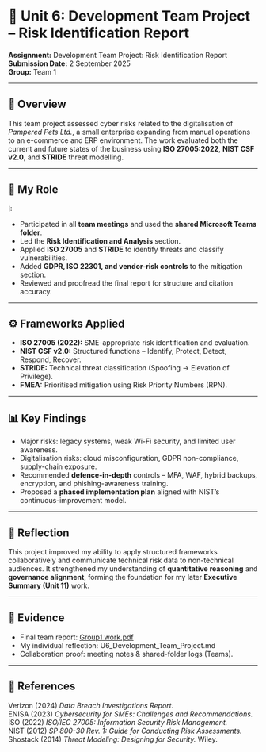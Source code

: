 # 🧩 Unit 6: Development Team Project – Risk Identification Report

**Assignment:** Development Team Project: Risk Identification Report  
**Submission Date:** 2 September 2025  
**Group:** Team 1  

---

## 🧠 Overview
This team project assessed cyber risks related to the digitalisation of *Pampered Pets Ltd.*, a small enterprise expanding from manual operations to an e-commerce and ERP environment. The work evaluated both the current and future states of the business using **ISO 27005:2022**, **NIST CSF v2.0**, and **STRIDE** threat modelling.

---

## 💼 My Role
I:
- Participated in all **team meetings** and used the **shared Microsoft Teams folder**.  
- Led the **Risk Identification and Analysis** section.  
- Applied **ISO 27005** and **STRIDE** to identify threats and classify vulnerabilities.  
- Added **GDPR, ISO 22301, and vendor-risk controls** to the mitigation section.  
- Reviewed and proofread the final report for structure and citation accuracy.

---

## ⚙️ Frameworks Applied
- **ISO 27005 (2022):** SME-appropriate risk identification and evaluation.  
- **NIST CSF v2.0:** Structured functions – Identify, Protect, Detect, Respond, Recover.  
- **STRIDE:** Technical threat classification (Spoofing → Elevation of Privilege).  
- **FMEA:** Prioritised mitigation using Risk Priority Numbers (RPN).  

---

## 📊 Key Findings
- Major risks: legacy systems, weak Wi-Fi security, and limited user awareness.  
- Digitalisation risks: cloud misconfiguration, GDPR non-compliance, supply-chain exposure.  
- Recommended **defence-in-depth** controls – MFA, WAF, hybrid backups, encryption, and phishing-awareness training.  
- Proposed a **phased implementation plan** aligned with NIST’s continuous-improvement model.

---

## 💬 Reflection
This project improved my ability to apply structured frameworks collaboratively and communicate technical risk data to non-technical audiences. It strengthened my understanding of **quantitative reasoning** and **governance alignment**, forming the foundation for my later **Executive Summary (Unit 11)** work.

---

## 📎 Evidence
- Final team report: [Group1 work.pdf](Group1%20work.pdf)  
- My individual reflection: U6_Development_Team_Project.md  
- Collaboration proof: meeting notes & shared-folder logs (Teams).  

---

## 🔖 References
Verizon (2024) *Data Breach Investigations Report.*   
ENISA (2023) *Cybersecurity for SMEs: Challenges and Recommendations.*   
ISO (2022) *ISO/IEC 27005: Information Security Risk Management.*   
NIST (2012) *SP 800-30 Rev. 1: Guide for Conducting Risk Assessments.*   
Shostack (2014) *Threat Modeling: Designing for Security.* Wiley.  
